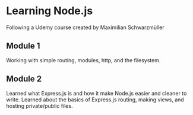 # Learning Node.js 
Following a Udemy course created by Maximilian Schwarzmüller

## Module 1
Working with simple routing, modules, http, and the filesystem.

## Module 2
Learned what Express.js is and how it make Node.js easier and cleaner to write.
Learned about the basics of Express.js routing, making views, and hosting private/public files.
